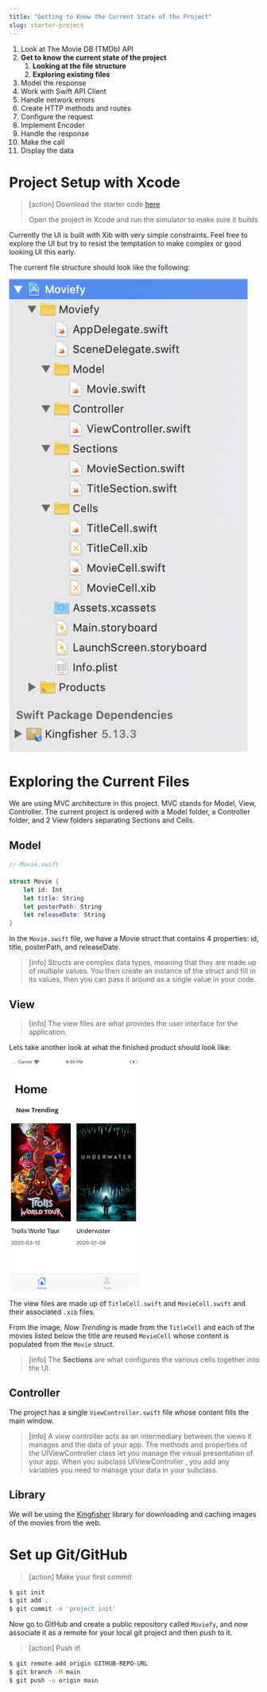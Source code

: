 ```yaml
---
title: "Getting to Know the Current State of the Project"
slug: starter-project
---
```


1. Look at The Movie DB (TMDb) API
1. **Get to know the current state of the project**
    1. **Looking at the file structure** 
    1. **Exploring existing files** 
1. Model the response
1. Work with Swift API Client
1. Handle network errors 
1. Create HTTP methods and routes
1. Configure the request
1. Implement Encoder 
1. Handle the response
1. Make the call 
1. Display the data 


# Project Setup with Xcode

> [action]
> Download the starter code [here](https://github.com/amelinagzz/moviefy-starter)
>
> Open the project in Xcode and run the simulator to make sure it builds

Currently the UI is built with Xib with very simple constraints. Feel free to explore the UI but try to resist the temptation to make complex or good looking UI this early.

The current file structure should look like the following:

![Starter file structure](assets/00_filestructure.png)


# Exploring the Current Files

We are using MVC architecture in this project. MVC stands for Model, View, Controller. The current project is ordered with a Model folder, a Controller folder, and 2 View folders separating Sections and Cells. 

## Model 
```swift
// Movie.swift

struct Movie {
    let id: Int
    let title: String
    let posterPath: String
    let releaseDate: String
}
```
In the `Movie.swift` file, we have a Movie struct that contains 4 properties: id, title, posterPath, and releaseDate. 

> [info]
> Structs are complex data types, meaning that they are made up of multiple values. You then create an instance of the struct and fill in its values, then you can pass it around as a single value in your code.

## View 
> [info]
> The view files are what provides the user interface for the application. 

Lets take another look at what the finished product should look like: 

![final poject](assets/01_final_product.png)

The view files are made up of `TitleCell.swift` and `MovieCell.swift` and their associated `.xib` files.

From the image, _Now Trending_ is made from the `TitleCell` and each of the movies listed below the title are reused `MovieCell` whose content is populated from the `Movie` struct.

> [info]
>The **Sections** are what configures the various cells together into the UI.

## Controller

The project has a single `ViewController.swift` file whose content fills the main window. 

> [info]
> A view controller acts as an intermediary between the views it manages and the data of your app. The methods and properties of the UIViewController class let you manage the visual presentation of your app. When you subclass UIViewController , you add any variables you need to manage your data in your subclass.

## Library

We will be using the [Kingfisher](https://github.com/onevcat/Kingfisher) library for downloading and caching images of the movies from the web.

# Set up Git/GitHub

>[action]
> Make your first commit
>
```bash
$ git init
$ git add .
$ git commit -m 'project init'
```

Now go to GitHub and create a public repository called `Moviefy`, and now associate it as a remote for your local git project and then push to it.

>[action]
> Push it!
>
```bash
$ git remote add origin GITHUB-REPO-URL
$ git branch -M main
$ git push -u origin main
```
